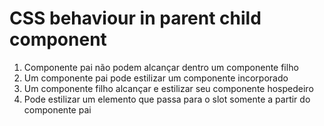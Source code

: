 # CSS behaviour in parent child component
1. Componente pai não podem alcançar dentro um componente filho
2. Um componente pai pode estilizar um componente incorporado
3. Um componente filho alcançar e estilizar seu componente hospedeiro
4. Pode estilizar um elemento que passa para o slot somente a partir do componente pai
